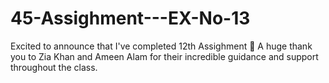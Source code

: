 # 45-Assighment---EX-No-13
Excited to announce that I've completed 12th Assighment 🎉 A huge thank you to Zia Khan and Ameen Alam for their incredible guidance and support throughout the class.
